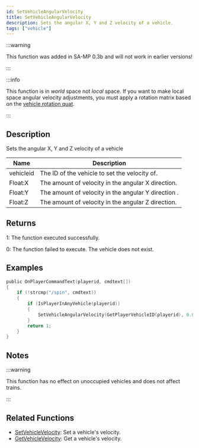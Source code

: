 ```yaml
---
id: SetVehicleAngularVelocity
title: SetVehicleAngularVelocity
description: Sets the angular X, Y and Z velocity of a vehicle.
tags: ["vehicle"]
---
```


:::warning

This function was added in SA-MP 0.3b and will not work in earlier versions!

:::

:::info

This function is in _world_ space not _local_ space. If you want to make local space angular velocity adjustments, you must apply a rotation matrix based on the [vehicle rotation quat](GetVehicleRotationQuat).

:::

## Description

Sets the angular X, Y and Z velocity of a vehicle

| Name      | Description                                         |
| --------- | --------------------------------------------------- |
| vehicleid | The ID of the vehicle to set the velocity of.       |
| Float:X   | The amount of velocity in the angular X direction.  |
| Float:Y   | The amount of velocity in the angular Y direction . |
| Float:Z   | The amount of velocity in the angular Z direction.  |

## Returns

1: The function executed successfully.

0: The function failed to execute. The vehicle does not exist.

## Examples

```c
public OnPlayerCommandText(playerid, cmdtext[])
{
    if (!strcmp("/spin", cmdtext))
    {
        if (IsPlayerInAnyVehicle(playerid))
        {
            SetVehicleAngularVelocity(GetPlayerVehicleID(playerid), 0.0, 0.0, 2.0);
        }
        return 1;
    }
}
```

## Notes

:::warning

This function has no effect on unoccupied vehicles and does not affect trains.

:::

## Related Functions

- [SetVehicleVelocity](SetVehicleVelocity.md): Set a vehicle's velocity.
- [GetVehicleVelocity](GetVehicleVelocity.md): Get a vehicle's velocity.
